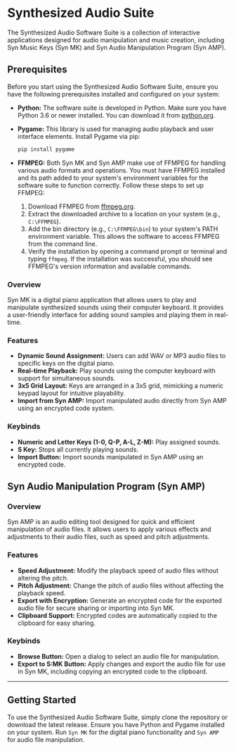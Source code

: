 # Synthesized Audio Suite

The Synthesized Audio Software Suite is a collection of interactive applications designed for audio manipulation and music creation, including Syn Music Keys (Syn MK) and Syn Audio Manipulation Program (Syn AMP).

## Prerequisites

Before you start using the Synthesized Audio Software Suite, ensure you have the following prerequisites installed and configured on your system:

- **Python:** The software suite is developed in Python. Make sure you have Python 3.6 or newer installed. You can download it from [python.org](https://www.python.org/downloads/).

- **Pygame:** This library is used for managing audio playback and user interface elements. Install Pygame via pip:

  ```bash
  pip install pygame
  ```

- **FFMPEG:** Both Syn MK and Syn AMP make use of FFMPEG for handling various audio formats and operations. You must have FFMPEG installed and its path added to your system's environment variables for the software suite to function correctly. Follow these steps to set up FFMPEG:

  1. Download FFMPEG from [ffmpeg.org](https://ffmpeg.org/download.html).
  2. Extract the downloaded archive to a location on your system (e.g., `C:\FFMPEG`).
  3. Add the bin directory (e.g., `C:\FFMPEG\bin`) to your system's PATH environment variable. This allows the software to access FFMPEG from the command line.
  4. Verify the installation by opening a command prompt or terminal and typing `ffmpeg`. If the installation was successful, you should see FFMPEG's version information and available commands.

### Overview

Syn MK is a digital piano application that allows users to play and manipulate synthesized sounds using their computer keyboard. It provides a user-friendly interface for adding sound samples and playing them in real-time.

### Features

- **Dynamic Sound Assignment:** Users can add WAV or MP3 audio files to specific keys on the digital piano.
- **Real-time Playback:** Play sounds using the computer keyboard with support for simultaneous sounds.
- **3x5 Grid Layout:** Keys are arranged in a 3x5 grid, mimicking a numeric keypad layout for intuitive playability.
- **Import from Syn AMP:** Import manipulated audio directly from Syn AMP using an encrypted code system.

### Keybinds

- **Numeric and Letter Keys (1-0, Q-P, A-L, Z-M):** Play assigned sounds.
- **S Key:** Stops all currently playing sounds.
- **Import Button:** Import sounds manipulated in Syn AMP using an encrypted code.

## Syn Audio Manipulation Program (Syn AMP)

### Overview

Syn AMP is an audio editing tool designed for quick and efficient manipulation of audio files. It allows users to apply various effects and adjustments to their audio files, such as speed and pitch adjustments.

### Features

- **Speed Adjustment:** Modify the playback speed of audio files without altering the pitch.
- **Pitch Adjustment:** Change the pitch of audio files without affecting the playback speed.
- **Export with Encryption:** Generate an encrypted code for the exported audio file for secure sharing or importing into Syn MK.
- **Clipboard Support:** Encrypted codes are automatically copied to the clipboard for easy sharing.

### Keybinds

- **Browse Button:** Open a dialog to select an audio file for manipulation.
- **Export to S:MK Button:** Apply changes and export the audio file for use in Syn MK, including copying an encrypted code to the clipboard.

---

## Getting Started

To use the Synthesized Audio Software Suite, simply clone the repository or download the latest release. Ensure you have Python and Pygame installed on your system. Run `Syn MK` for the digital piano functionality and `Syn AMP` for audio file manipulation.

